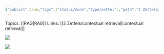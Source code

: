 ```yaml
---
{"publish":true,"tags":["status/done","type/zettel"],"path":"2 Zettels/contextual retrieval vs standard RAG.md","permalink":"/2-zettels/contextual-retrieval-vs-standard-rag/","PassFrontmatter":true}
---
```



Topics: [[RAG\|RAG]] 
Links: [[2 Zettels/contextual retrieval\|contextual retrieval]]

![](https://res.cloudinary.com/dcameztw9/image/upload/v1727778752/ufjw57xksniusg2karjz.png)

![](https://res.cloudinary.com/dcameztw9/image/upload/v1727778734/jiehqdiz0vfitobywsg3.png)
